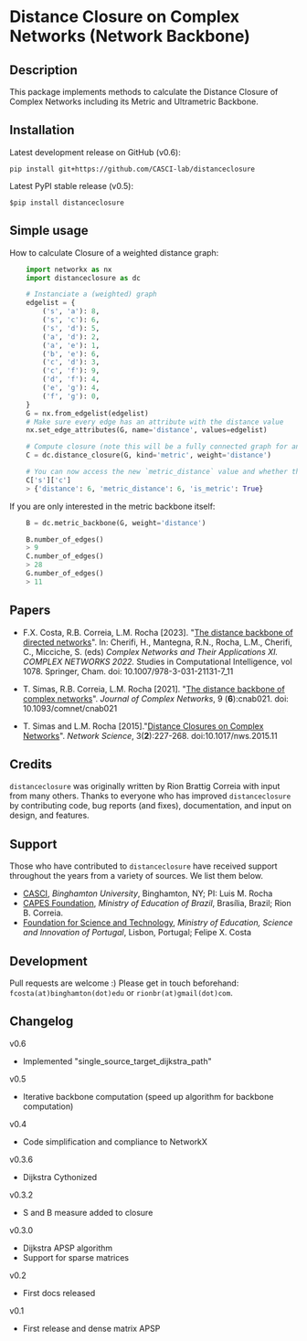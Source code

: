 Distance Closure on Complex Networks (Network Backbone)
=======================================================


Description
-------------

This package implements methods to calculate the Distance Closure of Complex Networks including its Metric and Ultrametric Backbone.


Installation
---------------

Latest development release on GitHub (v0.6):

```
pip install git+https://github.com/CASCI-lab/distanceclosure
```

Latest PyPI stable release (v0.5):

```
$pip install distanceclosure
```


Simple usage
------------

How to calculate Closure of a weighted distance graph:

```python
    import networkx as nx
    import distanceclosure as dc

    # Instanciate a (weighted) graph
    edgelist = {
        ('s', 'a'): 8,
        ('s', 'c'): 6,
        ('s', 'd'): 5,
        ('a', 'd'): 2,
        ('a', 'e'): 1,
        ('b', 'e'): 6,
        ('c', 'd'): 3,
        ('c', 'f'): 9,
        ('d', 'f'): 4,
        ('e', 'g'): 4,
        ('f', 'g'): 0,
    }
    G = nx.from_edgelist(edgelist)
    # Make sure every edge has an attribute with the distance value
    nx.set_edge_attributes(G, name='distance', values=edgelist)

    # Compute closure (note this will be a fully connected graph for an undirected connected component. It can be slow for large graphs)
    C = dc.distance_closure(G, kind='metric', weight='distance')

    # You can now access the new `metric_distance` value and whether the edge is part of the metric backbone.
    C['s']['c']
    > {'distance': 6, 'metric_distance': 6, 'is_metric': True}
```

If you are only interested in the metric backbone itself:

```python
    B = dc.metric_backbone(G, weight='distance')

    B.number_of_edges()
    > 9
    C.number_of_edges()
    > 28
    G.number_of_edges()
    > 11
```

Papers
-------

- F.X. Costa, R.B. Correia, L.M. Rocha [2023]. "[The distance backbone of directed networks](https://link.springer.com/chapter/10.1007/978-3-031-21131-7_11)". In: Cherifi, H., Mantegna, R.N., Rocha, L.M., Cherifi, C., Micciche, S. (eds) *Complex Networks and Their Applications XI. COMPLEX NETWORKS 2022.* Studies in Computational Intelligence, vol 1078. Springer, Cham. doi: 10.1007/978-3-031-21131-7_11

- T. Simas, R.B. Correia, L.M. Rocha [2021]. "[The distance backbone of complex networks](https://academic.oup.com/comnet/article/9/6/cnab021/6403661)". *Journal of Complex Networks*, 9 (**6**):cnab021. doi: 10.1093/comnet/cnab021

- T. Simas and L.M. Rocha [2015]."[Distance Closures on Complex Networks](http://www.informatics.indiana.edu/rocha/publications/NWS14.php)". *Network Science*, 3(**2**):227-268. doi:10.1017/nws.2015.11


Credits
--------

``distanceclosure`` was originally written by Rion Brattig Correia with input from many others. Thanks to everyone who has improved ``distanceclosure`` by contributing code, bug reports (and fixes), documentation, and input on design, and features.


Support
-------

Those who have contributed to ``distanceclosure`` have received support throughout the years from a variety of sources.  We list them below.

- [CASCI](https://casci.binghamton.edu/casci.php), _Binghamton University_, Binghamton, NY; PI: Luis M. Rocha
- [CAPES Foundation](https://www.gov.br/capes/pt-br), _Ministry of Education of Brazil_, Brasília, Brazil; Rion B. Correia.
- [Foundation for Science and Technology](https://www.fct.pt/en/), _Ministry of Education, Science and Innovation of Portugal_, Lisbon, Portugal; Felipe X. Costa

Development
-----------

Pull requests are welcome :) Please get in touch beforehand: `fcosta(at)binghamton(dot)edu` or `rionbr(at)gmail(dot)com`.


Changelog
---------

v0.6
- Implemented "single_source_target_dijkstra_path"

v0.5
- Iterative backbone computation (speed up algorithm for backbone computation)

v0.4
- Code simplification and compliance to NetworkX

v0.3.6
- Dijkstra Cythonized

v0.3.2
- S and B measure added to closure

v0.3.0
- Dijkstra APSP algorithm
- Support for sparse matrices

v0.2
- First docs released

v0.1
- First release and dense matrix APSP